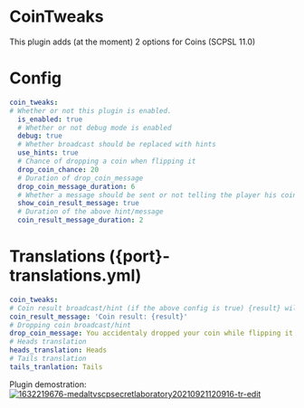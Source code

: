 # CoinTweaks

This plugin adds (at the moment) 2 options for Coins (SCPSL 11.0)

# Config
```yml
coin_tweaks:
# Whether or not this plugin is enabled.
  is_enabled: true
  # Whether or not debug mode is enabled
  debug: true
  # Whether broadcast should be replaced with hints
  use_hints: true
  # Chance of dropping a coin when flipping it
  drop_coin_chance: 20
  # Duration of drop_coin_message
  drop_coin_message_duration: 6
  # Whether a message should be sent or not telling the player his coin flip result (head/tails)
  show_coin_result_message: true
  # Duration of the above hint/message
  coin_result_message_duration: 2
  ```
  # Translations ({port}-translations.yml)
  ```yml
coin_tweaks:
# Coin result broadcast/hint (if the above config is true) {result} will be replaced with the flip result
  coin_result_message: 'Coin result: {result}'
  # Dropping coin broadcast/hint
  drop_coin_message: You accidentaly dropped your coin while flipping it
  # Heads translation
  heads_translation: Heads
  # Tails translation
  tails_tranlation: Tails
  ```
  
  Plugin demostration:
  [![1632219676-medaltvscpsecretlaboratory20210921120916-tr-edit](https://user-images.githubusercontent.com/57387907/134155458-dd27432e-db40-4b19-8b34-6211349a3e54.gif)](https://medal.tv/clips/65556491/d1337p5lbhT1)
